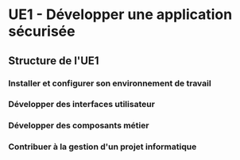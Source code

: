 # UE1 - Développer une application sécurisée  
## Structure de l'UE1  
### Installer et configurer son environnement de travail  
### Développer des interfaces utilisateur  
### Développer des composants métier  
### Contribuer à la gestion d'un projet informatique  
